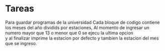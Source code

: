 # Tareas
Para guardar programas de la universidad 
Cada  bloque de codigo contiene los meses del año  dividids por estaciones,
Al momento de ingresar un numero mayor que 13 o menor que 0  se ejecu la ultima opcion  
y al finalizar imprime la estacion por defecto y tambien la estacion del mes que se ingreso.
